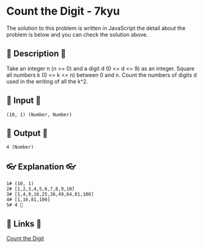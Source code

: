 # Count the Digit - 7kyu

The solution to this problem is written in JavaScript the detail about the problem is below and you can check the solution above.

## 💬 Description 💬

Take an integer n (n >= 0) and a digit d (0 <= d <= 9) as an integer. Square all numbers k (0 <= k <= n) between 0 and n. Count the numbers of digits d used in the writing of all the k^2.

## 🥚 Input 🥚

```
(10, 1) (Number, Number)
```

## 🐣 Output 🐣

```
4 (Number)
```

## 👓 Explanation 👓

```
1# (10, 1)
2# [1,2,3,4,5,6,7,8,9,10]
3# [1,4,9,16,25,36,49,64,81,100]
4# [1,16,81,100]
5# 4 🎉
```

## 🔗 Links 🔗

[Count the Digit](https://www.codewars.com/kata/566fc12495810954b1000030)
